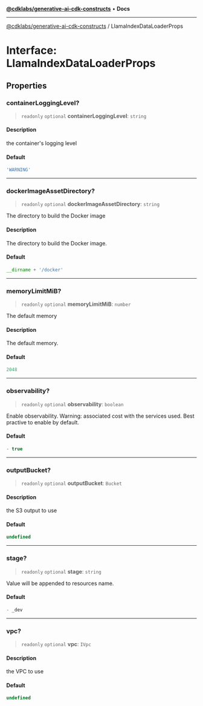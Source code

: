 [**@cdklabs/generative-ai-cdk-constructs**](../README.md) • **Docs**

***

[@cdklabs/generative-ai-cdk-constructs](../README.md) / LlamaIndexDataLoaderProps

# Interface: LlamaIndexDataLoaderProps

## Properties

### containerLoggingLevel?

> `readonly` `optional` **containerLoggingLevel**: `string`

#### Description

the container's logging level

#### Default

```ts
'WARNING'
```

***

### dockerImageAssetDirectory?

> `readonly` `optional` **dockerImageAssetDirectory**: `string`

The directory to build the Docker image

#### Description

The directory to build the Docker image.

#### Default

```ts
__dirname + '/docker'
```

***

### memoryLimitMiB?

> `readonly` `optional` **memoryLimitMiB**: `number`

The default memory

#### Description

The default memory.

#### Default

```ts
2048
```

***

### observability?

> `readonly` `optional` **observability**: `boolean`

Enable observability. Warning: associated cost with the services
used. Best practive to enable by default.

#### Default

```ts
- true
```

***

### outputBucket?

> `readonly` `optional` **outputBucket**: `Bucket`

#### Description

the S3 output to use

#### Default

```ts
undefined
```

***

### stage?

> `readonly` `optional` **stage**: `string`

Value will be appended to resources name.

#### Default

```ts
- _dev
```

***

### vpc?

> `readonly` `optional` **vpc**: `IVpc`

#### Description

the VPC to use

#### Default

```ts
undefined
```
